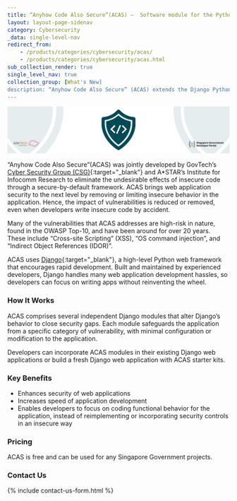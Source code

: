 ```yaml
---
title: “Anyhow Code Also Secure”(ACAS) –  Software module for the Python Django framework that enhances web application security  
layout: layout-page-sidenav
category: Cybersecurity
_data: single-level-nav
redirect_from:
    - /products/categories/cybersecurity/acas/
    - /products/categories/cybersecurity/acas.html
sub_collection_render: true
single_level_nav: true
collection_group: [What's New]
description: “Anyhow Code Also Secure” (ACAS) extends the Django Python web framework to neutralise vulnerabilities and remove the attack surfaces of web applications.
---
```


![“Anyhow Code Also Secure”(ACAS) header banner](/assets/img/ACAS-HeaderBanner-v2.png)

“Anyhow Code Also Secure”(ACAS) was jointly developed by GovTech’s [Cyber Security Group (CSG)](https://www.tech.gov.sg/cyber-security-group){:target="_blank"} and A*STAR’s Institute for Infocomm Research to eliminate the undesirable effects of insecure code through a secure-by-default framework. ACAS brings web application security to the next level by removing or limiting insecure behavior in the application. Hence, the impact of vulnerabilities is reduced or removed, even when developers write insecure code by accident.

Many of the vulnerabilities that ACAS addresses are high-risk in nature, found in the OWASP Top-10, and have been around for over 20 years. These include “Cross-site Scripting” (XSS), “OS command injection”, and “Indirect Object References (IDOR)”.

ACAS uses [Django](https://djangoproject.com){:target="_blank"}, a high-level Python web framework that encourages rapid development. Built and maintained by experienced developers, Django handles many web application development hassles, so developers can focus on writing apps without reinventing the wheel.

### How It Works

ACAS comprises several independent Django modules that alter Django’s behavior to close security gaps. Each module safeguards the application from a specific category of vulnerability, with minimal configuration or modification to the application.

Developers can incorporate ACAS modules in their existing Django web applications or build a fresh Django web application with ACAS starter kits.

### Key Benefits

- Enhances security of web applications
- Increases speed of application development
- Enables developers to focus on coding functional behavior for the application, instead of reimplementing or incorporating security controls in an insecure way

### Pricing

ACAS is free and can be used for any Singapore Government projects.

### Contact Us

{% include contact-us-form.html %}
